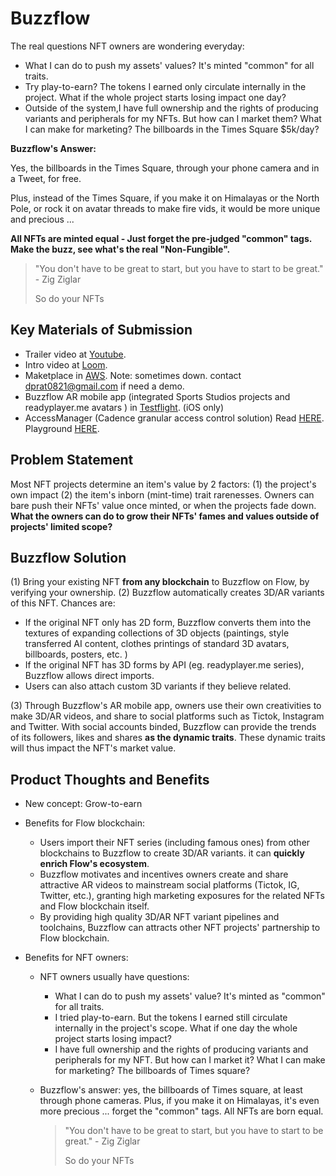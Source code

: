 # Buzzflow

The real questions NFT owners are wondering everyday: 

* What I can do to push my assets' values? It's minted "common" for all traits.
* Try play-to-earn? The tokens I earned only circulate internally in the project. What if the whole project starts losing impact one day?
* Outside of the system,I have full ownership and the rights of producing variants and peripherals for my NFTs. But how can I market them? What I can make for marketing? The billboards in the Times Square $5k/day? 

**Buzzflow's Answer:**

Yes, the billboards in the Times Square, through your phone camera and in a Tweet, for free.

Plus, instead of the Times Square, if you make it on Himalayas or the North Pole, or rock it on avatar threads to make fire vids, it would be more unique and precious ... 

**All NFTs are minted equal - Just forget the pre-judged "common" tags. Make the buzz, see what's the real "Non-Fungible".**

> "You don't have to be great to start, but you have to start to be great."  - Zig Ziglar
>
> So do your NFTs

## Key Materials of Submission

* Trailer video at [Youtube](https://youtu.be/5Busbnyhzuc).
* Intro video at [Loom](https://www.loom.com/share/6e13a15f8f6244ab9548f7c7a4df36ae). 
* Maketplace in [AWS](http://72.44.61.134/). Note: sometimes down. contact dprat0821@gmail.com if need a demo.
* Buzzflow AR mobile app  (integrated Sports Studios projects and readyplayer.me avatars ) in [Testflight](https://testflight.apple.com/join/QIlICAHD). (iOS only)
* AccessManager (Cadence granular access control solution) Read [HERE](https://github.com/dprat0821/buzzflow/blob/main/AccessManager%20-%20A%20Granular%20Resource%20Access%20Control%20Solution%20.md). Playground [HERE](https://play.flow.com/000db34a-81ee-4709-9d39-948bf953138d?type=account&id=617f068d-825c-4a7e-96ca-f45bb6350234&storage=none).

## Problem Statement
Most NFT projects determine an item's value by 2 factors: (1) the project's own impact (2) the item's inborn (mint-time) trait rarenesses. Owners can bare push their NFTs' value once minted, or when the projects fade down.  **What the owners can do to grow their NFTs' fames and values outside of projects' limited scope?**

## Buzzflow Solution 
(1) Bring your existing NFT **from any blockchain** to Buzzflow on Flow, by verifying your ownership. 
(2) Buzzflow automatically creates 3D/AR variants of this NFT. Chances are:

* If the original NFT only has 2D form, Buzzflow converts them into the textures of expanding collections of 3D objects (paintings, style transferred AI content, clothes printings of standard 3D avatars, billboards, posters, etc. )
* If the original NFT has 3D forms by API (eg. readyplayer.me series), Buzzflow allows direct imports.
* Users can also attach custom 3D variants if they believe related. 

(3) Through Buzzflow's AR mobile app, owners use their own creativities to make 3D/AR videos, and share to social platforms such as Tictok, Instagram and Twitter. With social accounts binded, Buzzflow can provide the trends of its followers, likes and shares **as the dynamic traits**. These dynamic traits will thus impact the NFT's market value.

## Product Thoughts and Benefits
* New concept: Grow-to-earn

* Benefits for Flow blockchain:

  * Users import their NFT series (including famous ones) from other blockchains to Buzzflow to create 3D/AR variants. it can **quickly enrich Flow's ecosystem**. 
  * Buzzflow motivates and incentives owners create and share attractive AR videos to mainstream social platforms (Tictok, IG, Twitter, etc.), granting high marketing exposures for the related NFTs and Flow blockchain itself.
  * By providing high quality 3D/AR NFT variant pipelines and toolchains, Buzzflow can attracts other NFT projects' partnership to Flow blockchain.

* Benefits for NFT owners:

  * NFT owners usually have questions: 

    * What I can do to push my assets' value? It's minted as "common" for all traits.
    * I tried play-to-earn. But the tokens I earned still circulate internally in the project's scope. What if one day the whole project starts losing impact?
    * I have full ownership and the rights of producing variants and peripherals for my NFT. But how can I market it? What I can make for marketing? The billboards of Times square? 

  * Buzzflow's answer: yes, the billboards of Times square, at least through phone cameras. Plus, if you make it on   Himalayas, it's even more precious ... forget the "common" tags. All NFTs are born equal. 

    > "You don't have to be great to start, but you have to start to be great."  - Zig Ziglar
    >
    > So do your NFTs



